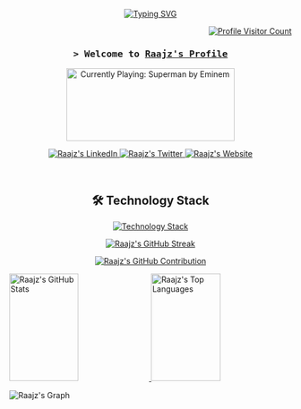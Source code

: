 <p align="center">
  <a href="https://github.com/raajz49">
    <img src="https://readme-typing-svg.herokuapp.com?font=Fira+Code&size=22&pause=1000&color=F75C7E&center=true&vCenter=true&width=440&lines=Software+Engineer;AI+Enthusiast;Open+Source+Contributor" alt="Typing SVG" />
  </a>
</p>

<p align="right">
  <a href="https://komarev.com/ghpvc/?username=raajz49&style=flat&color=F75C7E" target="_blank">
    <img src="https://komarev.com/ghpvc/?username=raajz49&label=Profile+Views&color=F75C7E" alt="Profile Visitor Count" />
  </a>
</p>

<div align="center">
  <h3><samp>&gt; Welcome to <b><a href="https://www.linkedin.com/in/rajkoirala/" target="_blank">Raajz's Profile</a></b></samp></h3>
</div>

<!-- Spotify Embed -->
<!--🎵SPOTIFY / 🌐WEBSITE: https://github.com/kittinan/spotify-github-profile -->
<p align="center">
  <a href="https://www.youtube.com/watch?v=MKCyUe4syc4" target="_blank">
    <img src="https://i.imgur.com/r9xlzGd.png" height="130" width="300" alt="Currently Playing: Superman by Eminem" />
  </a>
</p>



<!-- Social Links -->
<p align="center">
  <a href="https://www.linkedin.com/in/rajkoirala/" target="_blank">
    <img src="https://img.shields.io/badge/LinkedIn-0077B5?style=for-the-badge&logo=linkedin&logoColor=white" alt="Raajz's LinkedIn" />
  </a>
  <a href="https://twitter.com/raajz49" target="_blank">
    <img src="https://img.shields.io/badge/Twitter-1DA1F2?style=for-the-badge&logo=twitter&logoColor=white" alt="Raajz's Twitter" />
  </a>
  <a href="https://www.rajkoirala.com.np/" target="_blank">
    <img src="https://img.shields.io/badge/Website-0D1117?style=for-the-badge&logo=google-chrome&logoColor=white" alt="Raajz's Website" />
  </a>
</p>
<br />

<h2 align="center">🛠️ Technology Stack</h2>
<p align="center">
  <a href="https://skillicons.dev">
    <img src="https://skillicons.dev/icons?i=nextjs,react,nodejs,express,mongodb,postgresql,redis,kafka,git,docker,aws,electron,typescript,prisma,selenium,workers,tailwind,vercel&perline=8" alt="Technology Stack" />
  </a>
</p>

<!-- GitHub Stats -->
<p align="center">
  <a href="https://github.com/raajz49">
    <img src="https://github-readme-streak-stats.herokuapp.com/?user=raajz49&theme=radical&border=F75C7E&background=0D1117" alt="Raajz's GitHub Streak" />
  </a>
</p>

<p align="center">
  <a href="https://github.com/raajz49">
    <img src="https://github-profile-summary-cards.vercel.app/api/cards/profile-details?username=raajz49&theme=radical" alt="Raajz's GitHub Contribution" />
  </a>
</p>

<a href="https://github.com/raajz49">
  <img alt="Raajz's GitHub Stats" src="https://denvercoder1-github-readme-stats.vercel.app/api?username=raajz49&show_icons=true&count_private=true&theme=react&border_color=F75C7E&bg_color=0D1117&title_color=F75C7E&icon_color=F8D866" height="192px" width="49.5%" />
  <img alt="Raajz's Top Languages" src="https://denvercoder1-github-readme-stats.vercel.app/api/top-langs/?username=raajz49&langs_count=8&layout=compact&theme=react&border_color=F75C7E&bg_color=0D1117&title_color=F75C7E&icon_color=F8D866" height="192px" width="49.5%" />
</a>
<br />

![Raajz's Graph](https://github-readme-activity-graph.vercel.app/graph?username=raajz49&custom_title=Raajz's%20GitHub%20Activity%20Graph&bg_color=0D1117&color=F75C7E&line=F75C7E&point=F75C7E&area_color=FFFFFF&title_color=FFFFFF&area=true)
